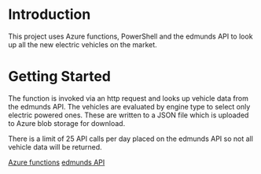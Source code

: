 # Introduction 
This project uses Azure functions, PowerShell and the edmunds API to look up all the new electric vehicles on the market. 

# Getting Started
The function is invoked via an http request and looks up vehicle data from the edmunds API.
The vehicles are evaluated by engine type to select only electric powered ones.
These are written to a JSON file which is uploaded to Azure blob storage for download.

There is a limit of 25 API calls per day placed on the edmunds API so not all vehicle data will be returned.

[Azure functions](https://docs.microsoft.com/en-us/azure/azure-functions)
[edmunds API](http://developer.edmunds.com/api-documentation/overview/)
